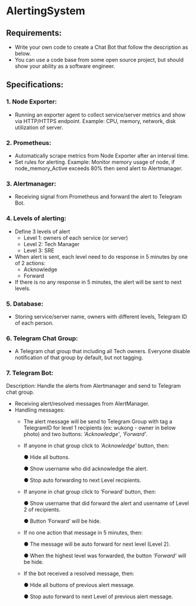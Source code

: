 # AlertingSystem

## Requirements:
- Write your own code to create a Chat Bot that follow the description as below.
- You can use a code base from some open source project, but should show your ability
as a software engineer.

## Specifications:

### 1. Node Exporter:
- Running an exporter agent to collect service/server metrics and show via
HTTP/HTTPS endpoint.
Example: CPU, memory, network, disk utilization of server.

### 2. Prometheus:
- Automatically scrape metrics from Node Exporter after an interval time.
- Set rules for alerting.
Example: Monitor memory usage of node, if node_memory_Active exceeds 80%
then send alert to Alertmanager.

### 3. Alertmanager:
- Receiving signal from Prometheus and forward the alert to Telegram Bot.

### 4. Levels of alerting:
- Define 3 levels of alert
    + Level 1: owners of each service (or server)
    + Level 2: Tech Manager
    + Level 3: SRE
- When alert is sent, each level need to do response in 5 minutes by one of 2
actions:
    + Acknowledge
    + Forward
- If there is no any response in 5 minutes, the alert will be sent to next levels.

### 5. Database:
- Storing service/server name, owners with different levels, Telegram ID of each
person.

### 6. Telegram Chat Group:
- A Telegram chat group that including all Tech owners. Everyone disable
notification of that group by default, but not tagging.

### 7. Telegram Bot:
Description: Handle the alerts from Alertmanager and send to Telegram chat group.
- Receiving alert/resolved messages from AlertManager.
- Handling messages:
    + The alert message will be send to Telegram Group with tag a TelegramID for level 1 recipients (ex: wukong - owner in below photo) and two buttons: *'Acknowledge'*, *'Forward'*.
    + If anyone in chat group click to _'Acknowledge'_ button, then:
        
        ● Hide all buttons.
        
        ● Show username who did acknowledge the alert.
        
        ● Stop auto forwarding to next Level recipients.
    + If anyone in chat group click to ‘Forward’ button, then:
        
        ● Show username that did forward the alert and username of Level 2 of recipients.
        
        ● Button ‘Forward’ will be hide.
    + If no one action that message in 5 minutes, then:
        
        ● The message will be auto forward for next level (Level 2).
        
        ● When the highest level was forwarded, the button *‘Forward’* will be hide.
    + If the bot received a resolved message, then:
        
        ● Hide all buttons of previous alert message.
        
        ● Stop auto forward to next Level of previous alert message.